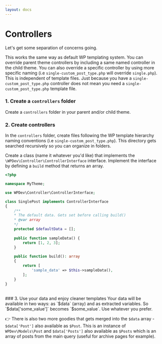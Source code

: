 ```yaml
---
layout: docs
---
```

# Controllers

Let's get some separation of concerns going.

This works the same way as default WP templating system. You can override parent theme controllers by including a same named controller in the child theme. You can also override a specific controller by using more specific naming (i.e `single-custom_post_type.php` will override `single.php`). This is independent of template files. Just because you have a `single-custom_post_type.php` controller does not mean you need a `single-custom_post_type.php` template file.  

### 1. Create a `controllers` folder
Create a `controllers` folder in your parent and/or child theme.

### 2. Create controllers 
In the `controllers` folder, create files following the WP template hierarchy naming conventions (i.e `single-custom_post_type.php`). This directory gets searched recursively so you can organize in folders. 

Create a class (name it whatever you'd like) that implements the `\WPDev\Controller\ControllerInterface` interface. Implement the interface by defining a `build` method that returns an array.

```php
<?php

namespace MyTheme;

use WPDev\Controller\ControllerInterface;

class SinglePost implements ControllerInterface
{
	/**
	* The default data. Gets set before calling build()
    * @var array
    */
	protected $defaultData = [];
	
	public function sampleData() {
		return [1, 2, 3];
	}
	
    public function build(): array
    {
        return [
            'sample_data' => $this->sampleData(),	
		];
    }
}
```

<br>
### 3. Use your data and enjoy cleaner templates
Your data will be available in two ways: as `$data` (array) and as extracted variables. So `$data['some_value']` becomes `$some_value`. Use whatever you prefer.

👉 There is also two more goodies that gets merged into the `$data` array - `$data['Post']` also available as `$Post`. This is an instance of `WPDev\Models\Post` and `$data['Posts']` also available as `$Posts` which is an array of posts from the main query (useful for archive pages for example).